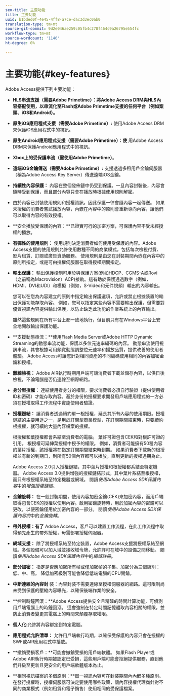 ```yaml
---
seo-title: 主要功能
title: 主要功能
uuid: b1bded0f-4e45-4ff8-a7ce-dac3d3ec0ab0
translation-type: tm+mt
source-git-commit: 9d2e046ae259c05fb4c278f464c9a26795e554fc
workflow-type: tm+mt
source-wordcount: '1146'
ht-degree: 0%

---
```



# 主要功能{#key-features}

Adobe Access提供下列主要功能：

* **HLS串流支援（需要Adobe Primetime）：將Adobe Access DRM與HLS內容搭配使用，以串流化至Flash或Adobe Primetime支援的任何平台（例如案頭、iOS和Android）。** 
* **原生iOS應用程式支援（需要Adobe Primetime）:** 使用Adobe Access DRM來保護iOS應用程式中的視訊。
* **原生Android應用程式支援（需要Adobe Primetime）：使** 用Adobe Access DRM來保護Android應用程式中的視訊。
* **Xbox上的受保護串流（需使用Adobe Primetime）**。
* **遠端iOS金鑰傳送（需要Adobe Primetime）:** 支援透過多租用戶金鑰伺服器（稱為Adobe Access Key Server）傳送遠端iOS金鑰。
* **持續性內容保護：** 內容在整個發佈鏈中仍受到保護。一旦內容封裝後，內容會隨時受到保護，而且部分內容只會在播放時根據使用規則解密。
* 由於內容已封裝使用規則和授權資訊，因此保護一律會隨內容一起傳送。 如果未授權的消費者嘗試播放內容，內嵌在內容中的原則會重新導向內容，讓他們可以取得內容的有效授權。
* **安全播放受保護的內容：**已證實可行的加密方案，可保護內容不受未經授權的播放。
* **有彈性的使用規則：** 使用規則決定消費者如何使用受保護的內容。Adobe Access支援的使用規則允許使用數種不同的商業模式，包括每次檢視付費、影片租賃、訂閱或廣告資助服務。 使用規則是由您在封裝期間內嵌在內容中的原則所指定，或是可由授權伺服器在取得授權期間指定。
* **輸出保護：** 輸出保護控制可用於與保護方案(例如HDCP、CGMS-A或Rovi（之前稱為Macrovision）ACP)接軌。這有助於保護通過數字（例如，HDMI、DVI和UDI）和模擬（例如，S-Video和元件視頻）輸出的內容輸出。

   您可以在您為內容建立的原則中指定輸出保護選項，允許或禁止根據裝置的輸出保護功能存取內容。 例如，您可以指定某些內容不需要輸出保護，但需要對優質視訊內容提供輸出保護，以防止缺乏此功能的作業系統上的內容輸出。

   雖然這些規則在所有平台上都一致地執行，但目前只有在Windows平台上安全地開啟輸出保護功能。

* **支援動態串流：**使用Flash Media Server或Adobe HTTP Dynamic Streaming的動態串流功能，保護以多位元速率編碼的內容。 動態串流使用視訊串流，其會根據可用頻寬動態調整位元速率和播放品質，提供改善的使用者體驗。 Adobe Access可讓您針對相同資產的不同編碼使用相同的內容加密金鑰和授權。
* **離線檢視：** Adobe AIR執行時期用戶端可讓消費者下載並儲存內容，以供日後檢視，不論電腦是否仍連線至網際網路。
* **身分型授權：** 連結使用者身分的權限，要求消費者必須自行驗證（提供使用者ID和密碼）才能存取內容。基於身份的授權要求開發用戶端應用程式的一方必須在授權取得工作流程中實施使用者驗證。
* **授權鏈結：** 讓消費者透過續約單一根授權，延長其所有內容的使用期限。授權鏈結的主要用途之一，是用於訂閱型商業模型，在訂閱期間結束時，只要續約根授權，就可續約大量內容檔案的授權。

   根授權和葉授權都會系結至消費者的電腦。 葉許可證包含CEK和對根許可證的引用。 根授權可延伸葉授權中授予的權限。 例如，消費者可能擁有50種內容的葉片授權，該授權將在指定訂閱期間結束時到期。 如果消費者下載新的根授權並有新的到期日，則所有50個內容都可以播放，直到更新的授權過期為止。

   Adobe Access 2.0引入授權鏈結，其中葉片授權和根授權都系結至特定機器。 Adobe Access 3.0提供增強的授權鏈結形式，其中葉片系結至根授權，而只有根授權系結至特定機器或網域。 閱讀&#x200B;*使用Adobe Access SDK保護內容*&#x200B;中的&#x200B;*增強授權鏈結*。

* **金鑰旋轉：** 在一般封裝期間，使用內容加密金鑰(CEK)來加密內容，而用戶端取得包含CEK的授權以使用內容。啟用密鑰旋轉時，用於加密內容的密鑰可以更改，以便密鑰僅用於加密內容的一部分。 閱讀&#x200B;*使用Adobe Access SDK保護內容的*&#x200B;中的&#x200B;*金鑰旋轉*。

* **帶外授權：有了** Adobe Access，客戶可以建置工作流程，在此工作流程中取得預先產生的帶外授權，毋需部署授權伺服器。
* **網域支援：** 除了將授權系結至特定裝置，Adobe Access支援將授權系結至網域。多個設備可以加入域並接收域令牌，允許許可在域中的設備之間移動。 閱讀&#x200B;*使用Adobe Access SDK保護內容*&#x200B;中的&#x200B;*網域註冊*。

* **部分加密：** 指定是否應加密所有幀或僅加密幀的子集。加密分為三個級別：低、中、高。 降低加密級別可能會降低低端電腦的CPU開銷。
* **中斷連線的內容封** 裝：內容封裝不需要連線至授權伺服器的網路。這可限制尚未受到保護的壓縮內容曝光，以確保後端作業的安全。
* **控制時鐘回滾：**Adobe Access提供安全且精確的時間計算功能，可偵測用戶端電腦上的時鐘回滾。 這會強制在特定時間記憶體取內容相關的權限，並防止消費者變更其電腦上的時間來顛覆存取權限。
* **個人化**:允許將內容綁定到特定電腦。
* **應用程式允許清單：** 允許用戶端執行時期，以確保受保護的內容只會在授權的SWF或AIR應用程式中播放。
* **撤銷受損客戶：**可能會撤銷受損的用戶端軟體。 如果Flash Player或Adobe AIR執行時期被認定已受損，這些用戶端可能會拒絕提供服務，直到他們升級至更新且更安全的用戶端軟體版本為止。
* **相同視訊檔案的多個原則：**單一視訊內容可在封裝期間內內嵌多種原則。 在發行授權時，授權伺服器可決定要使用哪些政策，讓內容授權代理商針對不同的商業模式（例如租賃和電子銷售）使用相同的受保護檔案。

